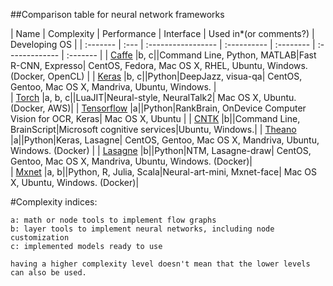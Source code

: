 ##Comparison table for neural network frameworks

| Name      | Complexity | Performance | Interface | Used in*(or comments?) | Developing OS  | 
| :-------  | :--- | :----------------- | :---------- | :-------- | :------------- | :-------    |
| [Caffe]() |b, c||Command Line, Python, MATLAB|Fast R-CNN, Expresso| CentOS, Fedora, Mac OS X, RHEL, Ubuntu, Windows. (Docker, OpenCL) |
| [Keras]() |b, c||Python|DeepJazz, visua-qa| CentOS, Gentoo, Mac OS X, Mandriva, Ubuntu, Windows. |  
| [Torch]() |a, b, c||LuaJIT|Neural-style, NeuralTalk2| Mac OS X, Ubuntu. (Docker, AWS)| 
| [Tensorflow]() |a||Python|RankBrain, OnDevice Computer Vision for OCR, Keras| Mac OS X, Ubuntu    |
| [CNTK]() |b||Command Line, BrainScript|Microsoft cognitive services|Ubuntu, Windows.| 
| [Theano]() |a||Python|Keras, Lasagne| CentOS, Gentoo, Mac OS X, Mandriva, Ubuntu, Windows. (Docker) | 
| [Lasagne]() |b||Python|NTM, Lasagne-draw| CentOS, Gentoo, Mac OS X, Mandriva, Ubuntu, Windows. (Docker)|  
| [Mxnet]() |a, b||Python, R, Julia, Scala|Neural-art-mini, Mxnet-face| Mac OS X, Ubuntu, Windows.  (Docker)|  

#Complexity indices:
  
    a: math or node tools to implement flow graphs
    b: layer tools to implement neural networks, including node customization
    c: implemented models ready to use
  
    having a higher complexity level doesn't mean that the lower levels can also be used. 
